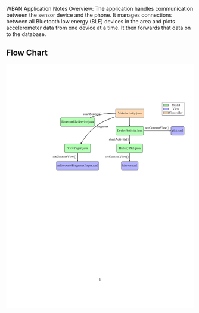 WBAN Application Notes Overview: The application handles communication between the sensor device and the phone. It manages connections between all Bluetooth low energy (BLE) devices in the area and plots accelerometer data from one device at a time. It then forwards that data on to the database.


## Flow Chart


![flow chart](https://github.com/mdmosley1/WBAN_2.0/blob/master/pics/flow/old/Latex/flow_chart.jpg)




